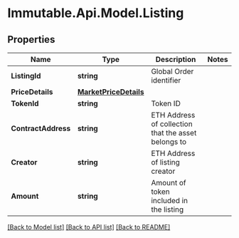 # Immutable.Api.Model.Listing

## Properties

Name | Type | Description | Notes
------------ | ------------- | ------------- | -------------
**ListingId** | **string** | Global Order identifier | 
**PriceDetails** | [**MarketPriceDetails**](MarketPriceDetails.md) |  | 
**TokenId** | **string** | Token ID | 
**ContractAddress** | **string** | ETH Address of collection that the asset belongs to | 
**Creator** | **string** | ETH Address of listing creator | 
**Amount** | **string** | Amount of token included in the listing | 

[[Back to Model list]](../README.md#documentation-for-models) [[Back to API list]](../README.md#documentation-for-api-endpoints) [[Back to README]](../README.md)

